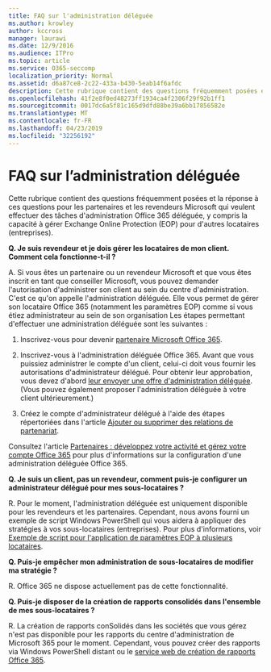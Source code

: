 ```yaml
---
title: FAQ sur l'administration déléguée
ms.author: krowley
author: kccross
manager: laurawi
ms.date: 12/9/2016
ms.audience: ITPro
ms.topic: article
ms.service: O365-seccomp
localization_priority: Normal
ms.assetid: d6a87ce8-2c22-433a-b430-5eab14f6afdc
description: Cette rubrique contient des questions fréquemment posées et la réponse à ces questions pour les partenaires et les revendeurs Microsoft qui veulent effectuer des tâches d'administration Office 365 déléguée, y compris la capacité à gérer Exchange Online Protection (EOP) pour d'autres locataires (entreprises).
ms.openlocfilehash: 41f2e8f0ed48273ff1934ca4f2306f29f92b1ff1
ms.sourcegitcommit: 0017dc6a5f81c165d9dfd88be39a6bb17856582e
ms.translationtype: MT
ms.contentlocale: fr-FR
ms.lasthandoff: 04/23/2019
ms.locfileid: "32256192"
---
```

# <a name="delegated-administration-faq"></a>FAQ sur l’administration déléguée

Cette rubrique contient des questions fréquemment posées et la réponse à ces questions pour les partenaires et les revendeurs Microsoft qui veulent effectuer des tâches d'administration Office 365 déléguée, y compris la capacité à gérer Exchange Online Protection (EOP) pour d'autres locataires (entreprises).
  
 **Q. Je suis revendeur et je dois gérer les locataires de mon client. Comment cela fonctionne-t-il ?**
  
A. Si vous êtes un partenaire ou un revendeur Microsoft et que vous êtes inscrit en tant que conseiller Microsoft, vous pouvez demander l'autorisation d'administrer son client au sein du centre d'administration. C'est ce qu'on appelle l'administration déléguée. Elle vous permet de gérer son locataire Office 365 (notamment les paramètres EOP) comme si vous étiez administrateur au sein de son organisation Les étapes permettant d'effectuer une administration déléguée sont les suivantes :
  
1. Inscrivez-vous pour devenir [partenaire Microsoft Office 365](https://aka.ms/cloudbenefits).
    
2. Inscrivez-vous à l'administration déléguée Office 365. Avant que vous puissiez administrer le compte d'un client, celui-ci doit vous fournir les autorisations d'administrateur délégué. Pour obtenir leur approbation, vous devez d'abord [leur envoyer une offre d'administration déléguée](https://go.microsoft.com/fwlink/?LinkId=396829). (Vous pouvez également proposer l'administration déléguée à votre client ultérieurement.) 
    
3. Créez le compte d'administrateur délégué à l'aide des étapes répertoriées dans l'article [Ajouter ou supprimer des relations de partenariat](https://go.microsoft.com/fwlink/?LinkId=396831).
    
Consultez l'article [Partenaires : développez votre activité et gérez votre compte Office 365](https://go.microsoft.com/fwlink/?LinkId=301485) pour plus d'informations sur la configuration d'une administration déléguée Office 365. 
  
 **Q. Je suis un client, pas un revendeur, comment puis-je configurer un administrateur délégué pour mes sous-locataires ?**
  
R. Pour le moment, l'administration déléguée est uniquement disponible pour les revendeurs et les partenaires. Cependant, nous avons fourni un exemple de script Windows PowerShell qui vous aidera à appliquer des stratégies à vos sous-locataires (entreprises). Pour plus d'informations, voir [Exemple de script pour l'application de paramètres EOP à plusieurs locataires](sample-script-for-applying-eop-settings-to-multiple-tenants.md).
  
 **Q. Puis-je empêcher mon administration de sous-locataires de modifier ma stratégie ?**
  
R. Office 365 ne dispose actuellement pas de cette fonctionnalité.
  
 **Q. Puis-je disposer de la création de rapports consolidés dans l'ensemble de mes sous-locataires ?**
  
R. La création de rapports conSolidés dans les sociétés que vous gérez n'est pas disponible pour les rapports du centre d'administration de Microsoft 365 pour le moment. Cependant, vous pouvez créer des rapports via Windows PowerShell distant ou le [service web de création de rapports Office 365](https://go.microsoft.com/fwlink/?LinkId=279926). 
  


